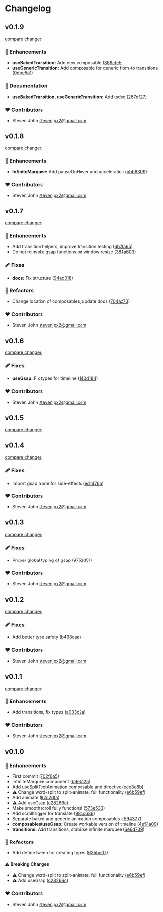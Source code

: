 # Changelog


## v0.1.9

[compare changes](https://github.com/stevenjpx2/nugget/compare/v0.1.8...v0.1.9)

### 🚀 Enhancements

- **useBakedTransition:** Add new composable ([369cfe5](https://github.com/stevenjpx2/nugget/commit/369cfe5))
- **useGenericTransition:** Add composable for generic from-to transitions ([0dbe5a1](https://github.com/stevenjpx2/nugget/commit/0dbe5a1))

### 📖 Documentation

- **useBakedTransition, useGenericTransition:** Add tsdoc ([267df27](https://github.com/stevenjpx2/nugget/commit/267df27))

### ❤️ Contributors

- Steven John <stevenjpx2@gmail.com>

## v0.1.8

[compare changes](https://github.com/stevenjpx2/nugget/compare/v0.1.7...v0.1.8)

### 🚀 Enhancements

- **InfiniteMarquee:** Add pauseOnHover and acceleration ([bbb6309](https://github.com/stevenjpx2/nugget/commit/bbb6309))

### ❤️ Contributors

- Steven John <stevenjpx2@gmail.com>

## v0.1.7

[compare changes](https://github.com/stevenjpx2/nugget/compare/v0.1.6...v0.1.7)

### 🚀 Enhancements

- Add transition helpers, improve transition testing ([6b7fa65](https://github.com/stevenjpx2/nugget/commit/6b7fa65))
- Do not reinvoke gsap functions on window resize ([384a603](https://github.com/stevenjpx2/nugget/commit/384a603))

### 🩹 Fixes

- **docs:** Fix structure ([94ac318](https://github.com/stevenjpx2/nugget/commit/94ac318))

### 💅 Refactors

- Change location of composables, update docs ([704a273](https://github.com/stevenjpx2/nugget/commit/704a273))

### ❤️ Contributors

- Steven John <stevenjpx2@gmail.com>

## v0.1.6

[compare changes](https://github.com/stevenjpx2/nugget/compare/v0.1.5...v0.1.6)

### 🩹 Fixes

- **useGsap:** Fix types for timeline ([140d184](https://github.com/stevenjpx2/nugget/commit/140d184))

### ❤️ Contributors

- Steven John <stevenjpx2@gmail.com>

## v0.1.5

[compare changes](https://github.com/stevenjpx2/nugget/compare/v0.1.4...v0.1.5)

## v0.1.4

[compare changes](https://github.com/stevenjpx2/nugget/compare/v0.1.3...v0.1.4)

### 🩹 Fixes

- Import gsap alone for side-effects ([ed1476a](https://github.com/stevenjpx2/nugget/commit/ed1476a))

### ❤️ Contributors

- Steven John <stevenjpx2@gmail.com>

## v0.1.3

[compare changes](https://github.com/stevenjpx2/nugget/compare/v0.1.2...v0.1.3)

### 🩹 Fixes

- Proper global typing of gsap ([9752d51](https://github.com/stevenjpx2/nugget/commit/9752d51))

### ❤️ Contributors

- Steven John <stevenjpx2@gmail.com>

## v0.1.2

[compare changes](https://github.com/stevenjpx2/nugget/compare/v0.1.1...v0.1.2)

### 🩹 Fixes

- Add better type safety ([b498caa](https://github.com/stevenjpx2/nugget/commit/b498caa))

### ❤️ Contributors

- Steven John <stevenjpx2@gmail.com>

## v0.1.1

[compare changes](https://github.com/stevenjpx2/nugget/compare/v0.1.0...v0.1.1)

### 🚀 Enhancements

- Add transitions, fix types ([a033d2a](https://github.com/stevenjpx2/nugget/commit/a033d2a))

### ❤️ Contributors

- Steven John <stevenjpx2@gmail.com>

## v0.1.0


### 🚀 Enhancements

- First commit ([702f6a5](https://github.com/stevenjpx2/nugget/commit/702f6a5))
- InfiniteMarquee component ([b9e5125](https://github.com/stevenjpx2/nugget/commit/b9e5125))
- Add useSplitTextAnimation composable and directive ([ece3e8b](https://github.com/stevenjpx2/nugget/commit/ece3e8b))
- ⚠️  Change word-split to split-animate, full functionality ([e6b59ef](https://github.com/stevenjpx2/nugget/commit/e6b59ef))
- Add animate ([82c2dfa](https://github.com/stevenjpx2/nugget/commit/82c2dfa))
- ⚠️  Add useGsap ([c28266c](https://github.com/stevenjpx2/nugget/commit/c28266c))
- Make smoothscroll fully functional ([573e533](https://github.com/stevenjpx2/nugget/commit/573e533))
- Add scrolltrigger for translate ([98cc636](https://github.com/stevenjpx2/nugget/commit/98cc636))
- Separate baked and generic animation composables ([f594377](https://github.com/stevenjpx2/nugget/commit/f594377))
- **composables/useGsap:** Create workable version of timeline ([4e51a09](https://github.com/stevenjpx2/nugget/commit/4e51a09))
- **transitions:** Add transitions, stabilise infinite marquee ([6e6d739](https://github.com/stevenjpx2/nugget/commit/6e6d739))

### 💅 Refactors

- Add defineTween for creating types ([635bc07](https://github.com/stevenjpx2/nugget/commit/635bc07))

#### ⚠️ Breaking Changes

- ⚠️  Change word-split to split-animate, full functionality ([e6b59ef](https://github.com/stevenjpx2/nugget/commit/e6b59ef))
- ⚠️  Add useGsap ([c28266c](https://github.com/stevenjpx2/nugget/commit/c28266c))

### ❤️ Contributors

- Steven John <stevenjpx2@gmail.com>

